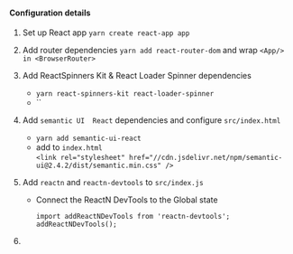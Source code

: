 





#### Configuration details
1) Set up React app `yarn create react-app app`

2) Add router dependencies  `yarn add react-router-dom` and wrap `<App/> in <BrowserRouter>`

3) Add ReactSpinners Kit  & React Loader Spinner dependencies
    - `yarn react-spinners-kit react-loader-spinner`
    - ``
4) Add `semantic UI  React` dependencies and configure `src/index.html`
    - `yarn add semantic-ui-react`
    - add to `index.html`  
        `<link rel="stylesheet" href="//cdn.jsdelivr.net/npm/semantic-ui@2.4.2/dist/semantic.min.css" />`

5) Add  `reactn` and `reactn-devtools` to `src/index.js`
    - Connect the ReactN DevTools to the Global state

        `import addReactNDevTools from 'reactn-devtools';
        addReactNDevTools();`
6)         